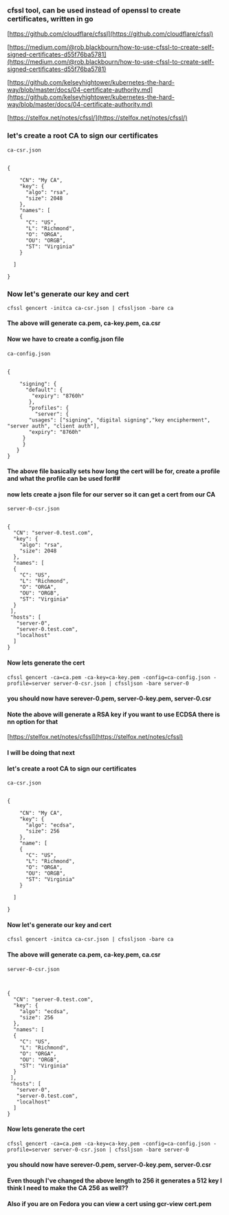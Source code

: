 ### cfssl tool, can be used instead of openssl to create certificates, written in go

[https://github.com/cloudflare/cfssl](https://github.com/cloudflare/cfssl)

[https://medium.com/@rob.blackbourn/how-to-use-cfssl-to-create-self-signed-certificates-d55f76ba5781](https://medium.com/@rob.blackbourn/how-to-use-cfssl-to-create-self-signed-certificates-d55f76ba5781)

[https://github.com/kelseyhightower/kubernetes-the-hard-way/blob/master/docs/04-certificate-authority.md](https://github.com/kelseyhightower/kubernetes-the-hard-way/blob/master/docs/04-certificate-authority.md)

[https://stelfox.net/notes/cfssl/](https://stelfox.net/notes/cfssl/)

### let's create a root CA to sign our certificates


```ca-csr.json```


````

{

    "CN": "My CA",
    "key": {
      "algo": "rsa",
      "size": 2048
    },
    "names": [
    {
      "C": "US",
      "L": "Richmond",
      "O": "ORGA",
      "OU": "ORGB",
      "ST": "Virginia"
    }

  ]

}
````


### Now let's generate our key and cert


````
cfssl gencert -initca ca-csr.json | cfssljson -bare ca
````

#### The above will generate ca.pem, ca-key.pem, ca.csr

#### Now we have to create a config.json file

```ca-config.json```

````

{

    "signing": {
      "default": {
        "expiry": "8760h"
       },
       "profiles": {
         "server": {
	   "usages": ["signing", "digital signing","key encipherment", "server auth", "client auth"],
	   "expiry": "8760h"
	 }
     }
   }
}
````


#### The above file basically sets how long the cert will be for, create a profile and what the profile can be used for##

#### now lets create a json file for our server so it can get a cert from our CA

```server-0-csr.json```


````

{
  "CN": "server-0.test.com",
  "key": {
    "algo": "rsa",
    "size": 2048
  },
  "names": [
  {
    "C": "US",
    "L": "Richmond",
    "O": "ORGA",
    "OU": "ORGB",
    "ST": "Virginia"
  }
 ],
 "hosts": [
   "server-0",
   "server-0.test.com",
   "localhost"
  ]
}

````

#### Now lets generate the cert

````
cfssl gencert -ca=ca.pem -ca-key=ca-key.pem -config=ca-config.json -profile=server server-0-csr.json | cfssljson -bare server-0
````

#### you should now have serever-0.pem, server-0-key.pem, server-0.csr


#### Note the above will generate a RSA key if you want to use ECDSA there is nn option for that

[https://stelfox.net/notes/cfssl](https://stelfox.net/notes/cfssl)

#### I will be doing that next


#### let's create a root CA to sign our certificates


```ca-csr.json```

````

{

    "CN": "My CA",
    "key": {
      "algo": "ecdsa",
      "size": 256
    },
    "name": [
    {
      "C": "US",
      "L": "Richmond",
      "O": "ORGA",
      "OU": "ORGB",
      "ST": "Virginia"
    }

  ]

}

````

#### Now let's generate our key and cert

````
cfssl gencert -initca ca-csr.json | cfssljson -bare ca
````

#### The above will generate ca.pem, ca-key.pem, ca.csr


```server-0-csr.json```

````


{
  "CN": "server-0.test.com",
  "key": {
    "algo": "ecdsa",
    "size": 256
  },
  "names": [
  {
    "C": "US",
    "L": "Richmond",
    "O": "ORGA",
    "OU": "ORGB",
    "ST": "Virginia"
  }
 ],
 "hosts": [
   "server-0",
   "server-0.test.com",
   "localhost"
  ]
}

````

#### Now lets generate the cert

````
cfssl gencert -ca=ca.pem -ca-key=ca-key.pem -config=ca-config.json -profile=server server-0-csr.json | cfssljson -bare server-0
````


#### you should now have serever-0.pem, server-0-key.pem, server-0.csr


#### Even though I've changed the above length to 256 it generates a 512 key I think I need to make the CA 256 as well??

#### Also if you are on Fedora you can view a cert using gcr-view cert.pem

